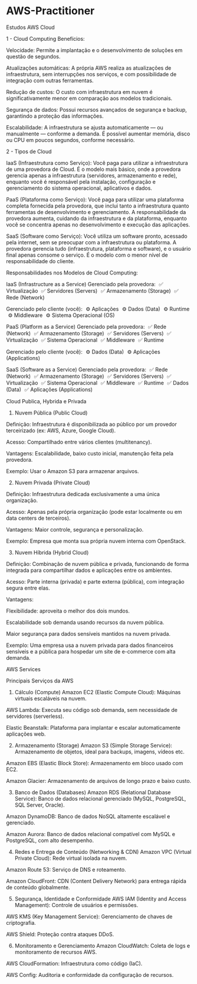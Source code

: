 # AWS-Practitioner
Estudos AWS Cloud


1 - Cloud Computing
Benefícios:

Velocidade: Permite a implantação e o desenvolvimento de soluções em questão de segundos.

Atualizações automáticas: A própria AWS realiza as atualizações de infraestrutura, sem interrupções nos serviços, e com possibilidade de integração com outras ferramentas.

Redução de custos: O custo com infraestrutura em nuvem é significativamente menor em comparação aos modelos tradicionais.

Segurança de dados: Possui recursos avançados de segurança e backup, garantindo a proteção das informações.

Escalabilidade: A infraestrutura se ajusta automaticamente — ou manualmente — conforme a demanda. É possível aumentar memória, disco ou CPU em poucos segundos, conforme necessário.



2 - Tipos de Cloud

IaaS (Infraestrutura como Serviço):
Você paga para utilizar a infraestrutura de uma provedora de Cloud. É o modelo mais básico, onde a provedora gerencia apenas a infraestrutura (servidores, armazenamento e rede), enquanto você é responsável pela instalação, configuração e gerenciamento do sistema operacional, aplicativos e dados.

PaaS (Plataforma como Serviço):
Você paga para utilizar uma plataforma completa fornecida pela provedora, que inclui tanto a infraestrutura quanto ferramentas de desenvolvimento e gerenciamento. A responsabilidade da provedora aumenta, cuidando da infraestrutura e da plataforma, enquanto você se concentra apenas no desenvolvimento e execução das aplicações.

SaaS (Software como Serviço):
Você utiliza um software pronto, acessado pela internet, sem se preocupar com a infraestrutura ou plataforma. A provedora gerencia tudo (infraestrutura, plataforma e software), e o usuário final apenas consome o serviço. É o modelo com o menor nível de responsabilidade do cliente.


Responsabilidades nos Modelos de Cloud Computing:

IaaS (Infrastructure as a Service)
Gerenciado pela provedora:
  ✅ Virtualização
  ✅ Servidores (Servers)
  ✅ Armazenamento (Storage)
  ✅ Rede (Network)

Gerenciado pelo cliente (você):
  ⚙️ Aplicações
  ⚙️ Dados (Data)
  ⚙️ Runtime
  ⚙️ Middleware
  ⚙️ Sistema Operacional (OS)

PaaS (Platform as a Service)
Gerenciado pela provedora:
  ✅ Rede (Network)
  ✅ Armazenamento (Storage)
  ✅ Servidores (Servers)
  ✅ Virtualização
  ✅ Sistema Operacional
  ✅ Middleware
  ✅ Runtime

Gerenciado pelo cliente (você):
  ⚙️ Dados (Data)
  ⚙️ Aplicações (Applications)

SaaS (Software as a Service)
Gerenciado pela provedora:
  ✅ Rede (Network)
  ✅ Armazenamento (Storage)
  ✅ Servidores (Servers)
  ✅ Virtualização
  ✅ Sistema Operacional
  ✅ Middleware
  ✅ Runtime
  ✅ Dados (Data)
  ✅ Aplicações (Applications)



Cloud Publica, Hybrida e  Privada

1. Nuvem Pública (Public Cloud)

Definição: Infraestrutura é disponibilizada ao público por um provedor terceirizado (ex: AWS, Azure, Google Cloud).

Acesso: Compartilhado entre vários clientes (multitenancy).

Vantagens: Escalabilidade, baixo custo inicial, manutenção feita pela provedora.

Exemplo: Usar o Amazon S3 para armazenar arquivos.

2. Nuvem Privada (Private Cloud)

Definição: Infraestrutura dedicada exclusivamente a uma única organização.

Acesso: Apenas pela própria organização (pode estar localmente ou em data centers de terceiros).

Vantagens: Maior controle, segurança e personalização.

Exemplo: Empresa que monta sua própria nuvem interna com OpenStack.

3. Nuvem Híbrida (Hybrid Cloud)

Definição: Combinação de nuvem pública e privada, funcionando de forma integrada para compartilhar dados e aplicações entre os ambientes.

Acesso: Parte interna (privada) e parte externa (pública), com integração segura entre elas.

Vantagens:

Flexibilidade: aproveita o melhor dos dois mundos.

Escalabilidade sob demanda usando recursos da nuvem pública.

Maior segurança para dados sensíveis mantidos na nuvem privada.

Exemplo: Uma empresa usa a nuvem privada para dados financeiros sensíveis e a pública para hospedar um site de e-commerce com alta demanda.



AWS Services 

Principais Serviços da AWS
1. Cálculo (Compute)
Amazon EC2 (Elastic Compute Cloud): Máquinas virtuais escaláveis na nuvem.

AWS Lambda: Executa seu código sob demanda, sem necessidade de servidores (serverless).

Elastic Beanstalk: Plataforma para implantar e escalar automaticamente aplicações web.

2. Armazenamento (Storage)
Amazon S3 (Simple Storage Service): Armazenamento de objetos, ideal para backups, imagens, vídeos etc.

Amazon EBS (Elastic Block Store): Armazenamento em bloco usado com EC2.

Amazon Glacier: Armazenamento de arquivos de longo prazo e baixo custo.

3. Banco de Dados (Databases)
Amazon RDS (Relational Database Service): Banco de dados relacional gerenciado (MySQL, PostgreSQL, SQL Server, Oracle).

Amazon DynamoDB: Banco de dados NoSQL altamente escalável e gerenciado.

Amazon Aurora: Banco de dados relacional compatível com MySQL e PostgreSQL, com alto desempenho.

4. Redes e Entrega de Conteúdo (Networking & CDN)
Amazon VPC (Virtual Private Cloud): Rede virtual isolada na nuvem.

Amazon Route 53: Serviço de DNS e roteamento.

Amazon CloudFront: CDN (Content Delivery Network) para entrega rápida de conteúdo globalmente.

5. Segurança, Identidade e Conformidade
AWS IAM (Identity and Access Management): Controle de usuários e permissões.

AWS KMS (Key Management Service): Gerenciamento de chaves de criptografia.

AWS Shield: Proteção contra ataques DDoS.

6. Monitoramento e Gerenciamento
Amazon CloudWatch: Coleta de logs e monitoramento de recursos AWS.

AWS CloudFormation: Infraestrutura como código (IaC).

AWS Config: Auditoria e conformidade da configuração de recursos.



